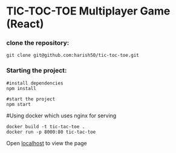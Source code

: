 # TIC-TOC-TOE Multiplayer Game (React)

### clone the repository:

```
git clone git@github.com:harish50/tic-toc-toe.git
```

### Starting the project:

```
#install dependencies
npm install

#start the project
npm start
```

#Using docker which uses nginx for serving

```
docker build -t tic-tac-toe .
docker run -p 8000:80 tic-tac-toe
```

Open [localhost](http://localhost:8000) to view the page
